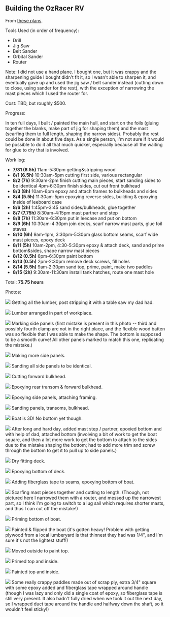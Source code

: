 ## Building the OzRacer RV

From [these plans](http://www.duckworksbbs.com/plans/storer/ozracer_rv/index.htm).

Tools Used (in order of frequency):

- Drill
- Jig Saw
- Belt Sander
- Orbital Sander
- Router

Note: I did not use a hand plane. I bought one, but it was crappy and the
sharpening guide I bought didn't fit it, so I wasn't able to sharpen it, and
eventually gave up and used the jig saw / belt sander instead (cutting down to
close, using sander for the rest), with the exception of narrowing the mast pieces which I used the router for.

Cost: TBD, but roughly $500.

Progress:

In ten full days, I built / painted the main hull, and start on the
foils (gluing together the blanks, make part of jig for shaping them) and the
mast (scarfing them to full length, shaping the narrow sides). Probably the rest
could be done in about five days. As a single person, I'm not sure if it would
be possible to do it all that much quicker, especially because all the waiting
for glue to dry that is involved.

Work log:

- **7/31 (6.5h)** 11am-5:30pm getting&stripping wood
- **8/1 (6.5h)** 10:30am-5pm cutting first side, various rectangular 
- **8/2 (7h)** 9:30am-2pm finish cutting main pieces, start sanding sides to be identical 4pm-6:30pm finish sides, cut out front bulkhead
- **8/3 (8h)** 10am-6pm epoxy and attach frames to bulkheads and sides 
- **8/4 (5.5h)** 11:30am-5pm epoxying reverse sides, building & epoxying inside of leeboard case
- **8/6 (2h)** 1:45pm-3:45 sand sides/bulkheads, glue together 
- **8/7 (7.75h)** 8:30am-4:15pm mast partner and step
- **8/8 (7h)** 11:30am-6:30pm put in leecase and put on bottom
- **8/9 (6h)** 10:30am-4:30pm join decks, scarf narrow mast parts, glue foil staves
- **8/10 (6h)** 9am-1pm, 3:30pm-5:30pm glass bottom seams, scarf wide mast pieces, epoxy deck
- **8/11 (5h)** 10am-2pm, 4:30-5:30pm epoxy & attach deck, sand and prime bottom&sides, shape narrow mast pieces
- **8/12 (0.5h)** 6pm-6:30pm paint bottom
- **8/13 (0.5h)** 2pm-2:30pm remove deck screws, fill holes
- **8/14 (5.5h)** 9am-2:30pm sand top, prime, paint, make two paddles
- **8/15 (2h)** 9:30am-11:30am install tank hatches, route one mast hole

Total: **75.75 hours**

Photos:

![](/static/boat/boat-1.jpg) Getting all the lumber, post stripping it with a
table saw my dad had.

![](/static/boat/boat-3.jpg) Lumber arranged in part of workplace.

![](/static/boat/boat-4.jpg) Marking side panels (first mistake is present in this photo -- third and possibly fourth clamp are not in the right place, and the flexible wood batten was so flexible that I was able to make the shape. The bottom is supposed to be a smooth curve! All other panels marked to match this one, replicating the mistake.)

![](/static/boat/boat-5.jpg) Making more side panels.

![](/static/boat/boat-6.jpg) Sanding all side panels to be identical.

![](/static/boat/boat-7.jpg) Cutting forward bulkhead.

![](/static/boat/boat-8.jpg) Epoxying rear transom & forward bulkhead.

![](/static/boat/boat-9.jpg) Epoxying side panels, attaching framing.

![](/static/boat/boat-10.jpg) Sanding panels, transoms, bulkhead.

![](/static/boat/boat-11.jpg) Boat is 3D! No bottom yet though.

![](/static/boat/boat-12.jpg) After long and hard day, added mast step / partner, epoxied bottom and with help of dad, attached bottom (involving a bit of work to get the boat square, and then a lot more work to get the bottom to attach to the sides due to the mistake shaping the bottom; had to add more trim and screw through the bottom to get it to pull up to side panels.)

![](/static/boat/boat-13.jpg) Dry fitting deck.

![](/static/boat/boat-14.jpg) Epoxying bottom of deck.

![](/static/boat/boat-15.jpg) Adding fiberglass tape to seams, epoxying bottom
of boat.

![](/static/boat/boat-16.jpg) Scarfing mast pieces together and cutting to
length. (Though, not pictured here I narrowed them with a router, and messed up
the narrowest part, so I think I'm going to switch to a lug sail which requires
shorter masts, and thus I can cut off the mistake!)

![](/static/boat/boat-17.jpg) Priming bottom of boat.

![](/static/boat/boat-18.jpg) Painted & flipped the boat (it's gotten heavy!
Problem with getting plywood from a local lumberyard is that thinnest they had
was 1/4", and I'm sure it's not the lightest stuff!)

![](/static/boat/boat-19.jpg) Moved outside to paint top.

![](/static/boat/boat-20.jpg) Primed top and inside.

![](/static/boat/boat-21.jpg) Painted top and inside.

![](/static/boat/boat-22.jpg) Some really crappy paddles made out of scrap ply,
extra 3/4" square with some epoxy added and fiberglass tape wrapped around
handle (though I was lazy and only did a single coat of epoxy, so fiberglass
tape is still very present. It also hadn't fully dried when we took it out the
next day, so I wrapped duct tape around the handle and halfway down the shaft,
so it wouldn't feel sticky!)
